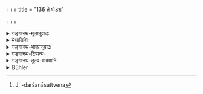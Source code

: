 +++
title = "136 ते षोडश"

+++

<details><summary>गङ्गानथ-मूलानुवादः</summary>

Sixteen of these latter make one ‘silver-dharaṇa’ or ‘purāṇa’; and a ‘karṣa’ of copper is to be known as ‘kārṣāpaṇa’ or ‘paṇa.’—(136)
</details>

<details><summary>मेधातिथिः</summary>

**षोडश**रूप्यमाषका रूप्यस्य **धरणं** भवति । **पुराण** इति संज्ञान्तरम् । **कार्षापणः** पण इति च द्वे संज्ञे ताम्रकर्षस्य । कर्षाख्यश् च शब्दो लोकत एव प्रसिद्धार्थ इह गृह्यते व्यभिचारदर्शनासत्त्ववचनेन[^१७५] न कृष्णलादिवत् परिभाष्यते ॥ ८.१३६ ॥


[^१७५]:
     J: -darśanāsattvena
</details>

<details><summary>गङ्गानथ-भाष्यानुवादः</summary>

Sixteen ‘*Silver-Beans*’ make a ‘*Silver-Dharaṇa*’; of which the other name is ‘*Purāṇa*.’

‘*Kārṣāpaṇa*’ and ‘*Paṇa*’ are the two names of the ‘Copper-karṣa’; the term ‘*Karṣa*’ is used here in the sense in which it is used among the people, and it is not used in any technical sense, in the way in which ‘*Kṛṣṇala*’ and other terms have been used.—(136)
</details>

<details><summary>गङ्गानथ-टिप्पन्यः</summary>

“*Karṣa =* 16 *Māṣas* = 80 *Kṛṣṇalas*.”—Buhler.

This verse is quoted in *Parāśaramādhava* (Vyavahāra, p. 115), which adds that the names ‘*purāṇa*’ and ‘*dharaṇa*’ stand for the tenth part of a ‘*pala*’ of *silver*; the name, ‘*māṣa*’ as applied to silver, stands for the fortieth part of the ‘*karṣa*’.

It is quoted in *Vivādaratnākara* (p. 666), which explains the construction as ‘*dharaṇam rājatam purāṇaśca rājataḥ*’; and explains that ‘*kārṣāpaṇa*’ and ‘*paṇa*’ are the names of the *copper* ‘*karṣa*’.

It is quoted in *Mitākṣarā* (1.364 and 365), to the effect that ‘*dharaṇa*’ is only another name for ‘*purāṇa*’; and adds the explanation that a piece of copper one *karṣa* in weight is called ‘*paṇa*’, and also ‘*kārṣāpaṇa*’;—in *Hemādri* (Vrata, p. 53);—and in
*Nṛsiṃhaprasāda* (Dāna, 4a).
</details>

<details><summary>गङ्गानथ-तुल्य-वाक्यानि</summary>

**(verses 8.131-137)  
**

See Comparative notes for [Verse 8.131].
</details>

<details><summary>Bühler</summary>

136	Sixteen of those make a silver dharana, or purana; but know (that) a karsha of copper is a karshapana, or pana.
</details>
